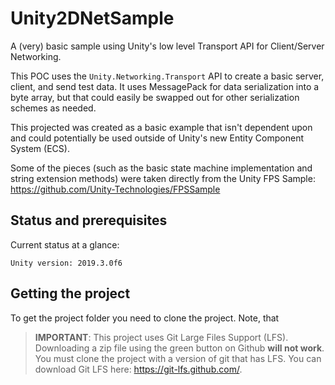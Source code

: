 # Unity2DNetSample
A (very) basic sample using Unity's low level Transport API for Client/Server Networking.

This POC uses the `Unity.Networking.Transport` API to create a basic server, client, and send test data. It uses MessagePack for data serialization into a byte array, but that could easily be swapped out for other serialization schemes as needed.

This projected was created as a basic example that isn't dependent upon and could potentially be used outside of Unity's new Entity Component System (ECS).

Some of the pieces (such as the basic state machine implementation and string extension methods) were taken directly from the Unity FPS Sample: https://github.com/Unity-Technologies/FPSSample

## Status and prerequisites

Current status at a glance:
```
Unity version: 2019.3.0f6
```

## Getting the project

To get the project folder you need to clone the project.
Note, that 

> __IMPORTANT__: 
> This project uses Git Large Files Support (LFS). Downloading a zip file using the green button on Github
> **will not work**. You must clone the project with a version of git that has LFS.
> You can download Git LFS here: https://git-lfs.github.com/.
